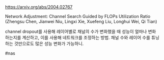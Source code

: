 https://arxiv.org/abs/2004.02767

Network Adjustment: Channel Search Guided by FLOPs Utilization Ratio (Zhengsu Chen, Jianwei Niu, Lingxi Xie, Xuefeng Liu, Longhui Wei, Qi Tian)

channel dropout를 사용해 레이어별로 채널의 수가 변화했을 때 성능이 얼마나 변화하는지를 계산하고, 이를 사용해 네트워크를 조정하는 방법. 채널 수와 레이어 수를 튜닝하는 것만으로도 많은 성능 변화가 가능하니.

#nas